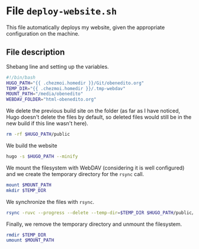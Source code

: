 # File `deploy-website.sh`
This file automatically deploys my website, given the appropriate configuration on the machine.

## File description
Shebang line and setting up the variables.
```bash file executable_deploy-website.sh.tmpl
#!/bin/bash
HUGO_PATH="{{ .chezmoi.homedir }}/Git/obenedito.org"
TEMP_DIR="{{ .chezmoi.homedir }}/.tmp-webdav"
MOUNT_PATH="/media/obenedito"
WEBDAV_FOLDER="html-obenedito.org"
```

We delete the previous build site on the folder (as far as I have noticed, Hugo doesn't delete the files by default, so deleted files would still be in the new build if this line wasn't here).
```bash file executable_deploy-website.sh.tmpl
rm -rf $HUGO_PATH/public
```

We build the website
```bash file executable_deploy-website.sh.tmpl
hugo -s $HUGO_PATH --minify
```

We mount the filesystem with WebDAV (considering it is well configured) and we create the temporary directory for the `rsync` call.
```bash file executable_deploy-website.sh.tmpl
mount $MOUNT_PATH
mkdir $TEMP_DIR
```

We synchronize the files with `rsync`.
```bash file executable_deploy-website.sh.tmpl
rsync -ruvc --progress --delete --temp-dir=$TEMP_DIR $HUGO_PATH/public/ $MOUNT_PATH/$WEBDAV_FOLDER
```

Finally, we remove the temporary directory and unmount the filesystem.
```bash file executable_deploy-website.sh.tmpl
rmdir $TEMP_DIR
umount $MOUNT_PATH
```
